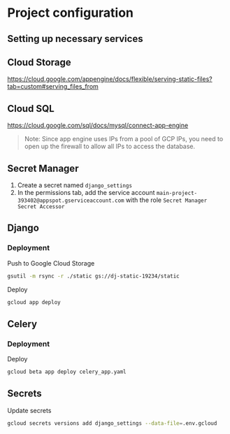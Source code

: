 # Project configuration

## Setting up necessary services

## Cloud Storage

https://cloud.google.com/appengine/docs/flexible/serving-static-files?tab=custom#serving_files_from


## Cloud SQL

https://cloud.google.com/sql/docs/mysql/connect-app-engine

> Note: Since app engine uses IPs from a pool of GCP IPs, you need to open up the firewall to allow all IPs to access the database.

## Secret Manager

1. Create a secret named `django_settings`
2. In the permissions tab, add the service account `main-project-393402@appspot.gserviceaccount.com` with the role `Secret Manager Secret Accessor`

## Django

### Deployment

Push to Google Cloud Storage

```bash
gsutil -m rsync -r ./static gs://dj-static-19234/static
```

Deploy

```bash
gcloud app deploy
```

## Celery

### Deployment

Deploy

```bash
gcloud beta app deploy celery_app.yaml
```

## Secrets

Update secrets

```bash
gcloud secrets versions add django_settings --data-file=.env.gcloud
```